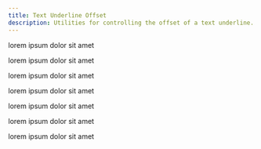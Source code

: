 ```yaml
---
title: Text Underline Offset
description: Utilities for controlling the offset of a text underline.
---
```

<div>
	<table-utility prefix="underline-offset" property="text-underline-offset" class="mb-lg"></table-utility>
    <card-example>
		<div class="container h-full rounded-md bg-surface-1 p-24">
			<p class="text-white border-b border-alpha-1 mb-24 pb-24 underline decoration-brand underline-offset-0">lorem ipsum dolor sit amet</p>
			<p class="text-white border-b border-alpha-1 mb-24 pb-24 underline decoration-brand underline-offset-1">lorem ipsum dolor sit amet</p>
			<p class="text-white border-b border-alpha-1 mb-24 pb-24 underline decoration-brand underline-offset-2">lorem ipsum dolor sit amet</p>
			<p class="text-white border-b border-alpha-1 mb-24 pb-24 underline decoration-brand underline-offset-4">lorem ipsum dolor sit amet</p>
			<p class="text-white border-b border-alpha-1 mb-24 pb-24 underline decoration-brand underline-offset-8">lorem ipsum dolor sit amet</p>
			<p class="text-white border-b border-alpha-1 mb-24 pb-24 underline decoration-brand underline-offset-auto">lorem ipsum dolor sit amet</p>
			<p class="text-white underline decoration-brand underline-offset-from-font">lorem ipsum dolor sit amet</p>
		</div>
    </card-example>
</div>